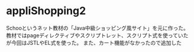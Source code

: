 # appliShopping2
Schooというネット教材の「Java中級ショッピング風サイト」を元に作った。
教材ではpageディレクティブやスクリプトレット、スクリプト式を使っていたが今回はJSTLやEL式を使った。
また、カート機能がなかったので追加した

